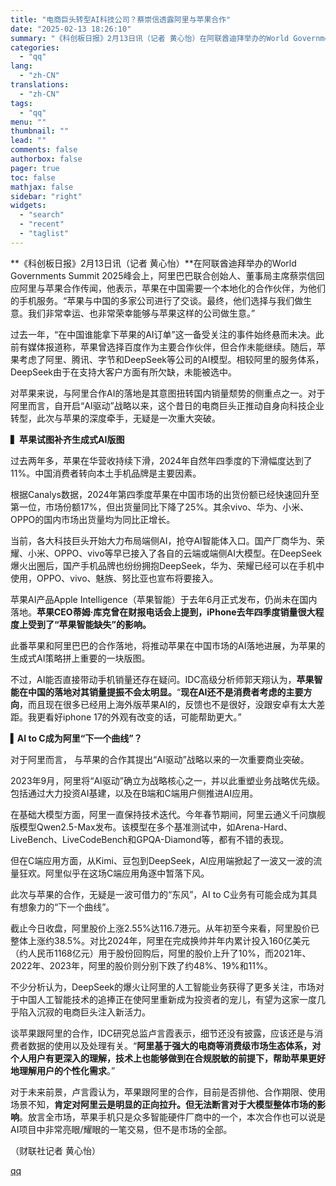 ```yaml
---
title: "电商巨头转型AI科技公司？蔡崇信透露阿里与苹果合作"
date: "2025-02-13 18:26:10"
summary: "《科创板日报》2月13日讯（记者 黄心怡）在阿联酋迪拜举办的World Governments Su..."
categories:
  - "qq"
lang:
  - "zh-CN"
translations:
  - "zh-CN"
tags:
  - "qq"
menu: ""
thumbnail: ""
lead: ""
comments: false
authorbox: false
pager: true
toc: false
mathjax: false
sidebar: "right"
widgets:
  - "search"
  - "recent"
  - "taglist"
---
```


**《科创板日报》2月13日讯（记者 黄心怡）**在阿联酋迪拜举办的World Governments Summit 2025峰会上，阿里巴巴联合创始人、董事局主席蔡崇信回应阿里与苹果合作传闻，他表示，苹果在中国需要一个本地化的合作伙伴，为他们的手机服务。“苹果与中国的多家公司进行了交谈。最终，他们选择与我们做生意。我们非常幸运、也非常荣幸能够与苹果这样的公司做生意。”

过去一年，“在中国谁能拿下苹果的AI订单”这一备受关注的事件始终悬而未决。此前有媒体报道称，苹果曾选择百度作为主要合作伙伴，但合作未能继续。随后，苹果考虑了阿里、腾讯、字节和DeepSeek等公司的AI模型。相较阿里的服务体系，DeepSeek由于在支持大客户方面有所欠缺，未能被选中。

对苹果来说，与阿里合作AI的落地是其意图扭转国内销量颓势的侧重点之一。对于阿里而言，自开启“AI驱动”战略以来，这个昔日的电商巨头正推动自身向科技企业转型，此次与苹果的深度牵手，无疑是一次重大突破。

**▍苹果试图补齐生成式AI版图**

过去两年多，苹果在华营收持续下滑，2024年自然年四季度的下滑幅度达到了11%。中国消费者转向本土手机品牌是主要因素。

根据Canalys数据，2024年第四季度苹果在中国市场的出货份额已经快速回升至第一位，市场份额17%，但出货量同比下降了25%。其余vivo、华为、小米、OPPO的国内市场出货量均为同比正增长。

当前，各大科技巨头开始大力布局端侧AI，抢夺AI智能体入口。国产厂商华为、荣耀、小米、OPPO、vivo等早已接入了各自的云端或端侧AI大模型。在DeepSeek爆火出圈后，国产手机品牌也纷纷拥抱DeepSeek，华为、荣耀已经可以在手机中使用，OPPO、vivo、魅族、努比亚也宣布将要接入。

苹果AI产品Apple Intelligence（苹果智能）于去年6月正式发布，仍尚未在国内落地。**苹果CEO蒂姆·库克曾在财报电话会上提到，iPhone去年四季度销量很大程度上受到了“苹果智能缺失”的影响。**

此番苹果和阿里巴巴的合作落地，将推动苹果在中国市场的AI落地进展，为苹果的生成式AI策略拼上重要的一块版图。

不过，AI能否直接带动手机销量还存在疑问。IDC高级分析师郭天翔认为，**苹果智能在中国的落地对其销量提振不会太明显。**“**现在AI还不是消费者考虑的主要方向**，而且现在很多已经用上海外版苹果AI的，反馈也不是很好，没跟安卓有太大差距。我更看好iphone 17的外观有改变的话，可能帮助更大。”

**▍AI to C成为阿里“下一个曲线”？**

对于阿里而言， 与苹果的合作其提出“AI驱动”战略以来的一次重要商业突破。

2023年9月，阿里将“AI驱动”确立为战略核心之一，并以此重塑业务战略优先级。包括通过大力投资AI基建，以及在B端和C端用户侧推进AI应用。

在基础大模型方面，阿里一直保持技术迭代。今年春节期间，阿里云通义千问旗舰版模型Qwen2.5-Max发布。该模型在多个基准测试中，如Arena-Hard、LiveBench、LiveCodeBench和GPQA-Diamond等，都有不错的表现。

但在C端应用方面，从Kimi、豆包到DeepSeek，AI应用端掀起了一波又一波的流量狂欢。阿里似乎在这场C端应用角逐中暂落下风。

此次与苹果的合作，无疑是一波可借力的“东风”，AI to C业务有可能会成为其具有想象力的“下一个曲线”。

截止今日收盘，阿里股价上涨2.55%达116.7港元。从年初至今来看，阿里股价已整体上涨约38.5%。对比2024年，阿里在完成换帅并年内累计投入160亿美元（约人民币1168亿元）用于股份回购后，阿里的股价上升了10%，而2021年、2022年、2023年，阿里的股价则分别下跌了约48%、19%和11%。

不少分析认为，DeepSeek的爆火让阿里的人工智能业务获得了更多关注，市场对于中国人工智能技术的追捧正在使阿里重新成为投资者的宠儿，有望为这家一度几乎陷入沉寂的电商巨头注入新活力。

谈苹果跟阿里的合作，IDC研究总监卢言霞表示，细节还没有披露，应该还是与消费者数据的使用以及处理有关。“**阿里基于强大的电商等消费级市场生态体系，对个人用户有更深入的理解，技术上也能够做到在合规脱敏的前提下，帮助苹果更好地理解用户的个性化需求**。”

对于未来前景，卢言霞认为，苹果跟阿里的合作，目前是否排他、合作期限、使用场景不知，**肯定对阿里云是明显的正向拉升。但无法断言对于大模型整体市场的影响**。放言全市场，苹果手机只是众多智能硬件厂商中的一个，本次合作也可以说是AI项目中非常亮眼/耀眼的一笔交易，但不是市场的全部。

（财联社记者 黄心怡）

[qq](https://new.qq.com/rain/a/20250213A07BWT00)
